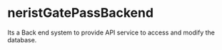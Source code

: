 # neristGatePassBackend
Its a Back end system to provide API service to access and modify the database.
